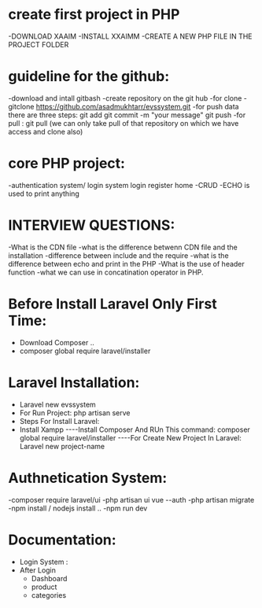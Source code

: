 # create first project in PHP
-DOWNLOAD XAAIM
-INSTALL XXAIMM
-CREATE A NEW PHP FILE IN THE PROJECT FOLDER 

# guideline for the github:
-download and intall gitbash
-create repository on the git hub
-for clone - gitclone https://github.com/asadmukhtarr/evssystem.git 
-for push data there are three steps: 
  git add
  git commit -m "your message"
  git push
-for pull : git pull
  (we can only take pull of that repository on which we have access and clone also)

# core PHP project:
-authentication system/ login system
 login 
 register 
 home 
-CRUD
-ECHO is used to print anything

# INTERVIEW QUESTIONS:
-What is the CDN file 
-what is the difference betwenn CDN file and the installation 
-difference between include and the require
-what is the difference between echo and print in the PHP
-What is the use of header function 
-what we can use in concatination operator in PHP.

# Before Install Laravel Only First Time:
- Download Composer ..
- composer global require laravel/installer

# Laravel Installation:
- Laravel new evssystem
- For Run Project: php artisan serve
- Steps For Install Laravel:
- Install Xampp
----Install Composer And RUn This command: composer global require laravel/installer
----For Create New Project In Laravel: Laravel new project-name

# Authnetication System:
-composer require laravel/ui
-php artisan ui vue --auth
-php artisan migrate
-npm install / nodejs install ..
-npm run dev

# Documentation:
 - Login System :
  - After Login 
    - Dashboard
    - product
    - categories
    
